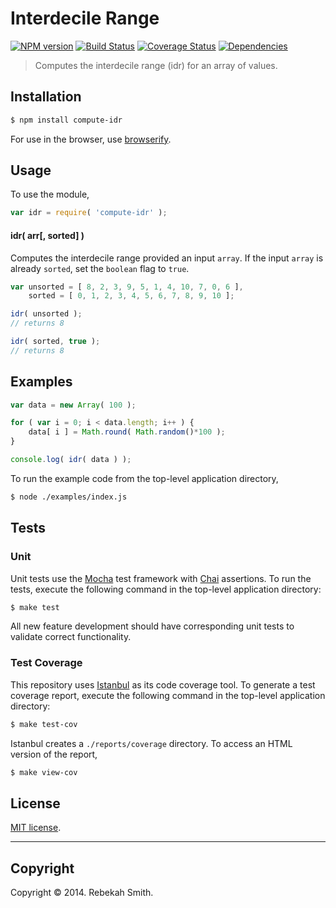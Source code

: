 Interdecile Range
===
[![NPM version][npm-image]][npm-url] [![Build Status][travis-image]][travis-url] [![Coverage Status][coveralls-image]][coveralls-url] [![Dependencies][dependencies-image]][dependencies-url]

> Computes the interdecile range (idr) for an array of values.


## Installation

``` bash
$ npm install compute-idr
```

For use in the browser, use [browserify](https://github.com/substack/node-browserify).


## Usage

To use the module,

``` javascript
var idr = require( 'compute-idr' );
```

#### idr( arr[, sorted] )

Computes the interdecile range provided an input `array`. If the input `array` is already `sorted`, set the `boolean` flag to `true`.

``` javascript
var unsorted = [ 8, 2, 3, 9, 5, 1, 4, 10, 7, 0, 6 ],
	sorted = [ 0, 1, 2, 3, 4, 5, 6, 7, 8, 9, 10 ];

idr( unsorted );
// returns 8

idr( sorted, true );
// returns 8
```


## Examples

``` javascript
var data = new Array( 100 );

for ( var i = 0; i < data.length; i++ ) {
    data[ i ] = Math.round( Math.random()*100 );
}

console.log( idr( data ) );
```

To run the example code from the top-level application directory,

``` bash
$ node ./examples/index.js
```


## Tests

### Unit

Unit tests use the [Mocha](http://visionmedia.github.io/mocha) test framework with [Chai](http://chaijs.com) assertions. To run the tests, execute the following command in the top-level application directory:

``` bash
$ make test
```

All new feature development should have corresponding unit tests to validate correct functionality.


### Test Coverage

This repository uses [Istanbul](https://github.com/gotwarlost/istanbul) as its code coverage tool. To generate a test coverage report, execute the following command in the top-level application directory:

``` bash
$ make test-cov
```

Istanbul creates a `./reports/coverage` directory. To access an HTML version of the report,

``` bash
$ make view-cov
```


## License

[MIT license](http://opensource.org/licenses/MIT). 


---
## Copyright

Copyright &copy; 2014. Rebekah Smith.


[npm-image]: http://img.shields.io/npm/v/compute-idr.svg
[npm-url]: https://npmjs.org/package/compute-idr

[travis-image]: http://img.shields.io/travis/compute-io/idr/master.svg
[travis-url]: https://travis-ci.org/compute-io/idr

[coveralls-image]: https://img.shields.io/coveralls/compute-io/idr/master.svg
[coveralls-url]: https://coveralls.io/r/compute-io/idr?branch=master

[dependencies-image]: http://img.shields.io/david/compute-io/idr.svg
[dependencies-url]: https://david-dm.org/compute-io/idr

[dev-dependencies-image]: http://img.shields.io/david/dev/compute-io/idr.svg
[dev-dependencies-url]: https://david-dm.org/dev/compute-io/idr

[github-issues-image]: http://img.shields.io/github/issues/compute-io/idr.svg
[github-issues-url]: https://github.com/compute-io/idr/issues

